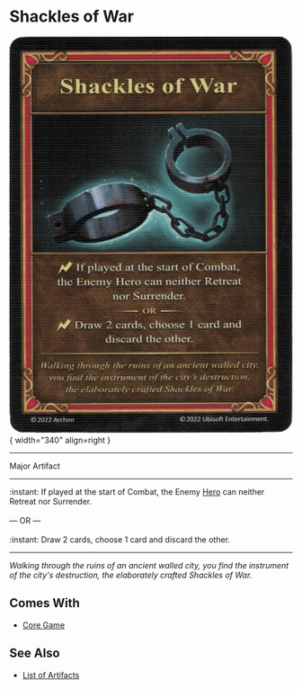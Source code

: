 # Shackles of War

![Shackles of War](../assets/artifacts_major-shackles_of_war.webp){ width="340" align=right }
___
Major Artifact
___
:instant: If played at the start of Combat, the Enemy [Hero](../heroes.md) can neither Retreat nor Surrender.<br><br>— OR —<br><br>:instant: Draw 2 cards, choose 1 card and discard the other.
___
*Walking through the ruins of an ancient walled city, you find the instrument of the city's destruction, the elaborately crafted Shackles of War.*


## Comes With

- [Core Game](../content.md)


## See Also

- [List of Artifacts](../artifacts.md)
